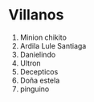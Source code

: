 # Villanos

1. Minion chikito
2. Ardila Lule Santiaga
3. Danielindo
4. Ultron
5. Decepticos
6. Doña estela
7. pinguino
